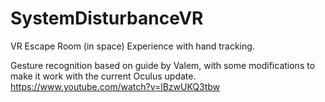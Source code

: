# SystemDisturbanceVR
VR Escape Room (in space) Experience with hand tracking.


Gesture recognition based on guide by Valem, with some modifications to make it work with the current Oculus update.
https://www.youtube.com/watch?v=lBzwUKQ3tbw
